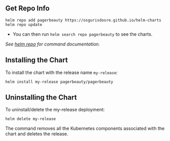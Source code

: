 ## Get Repo Info

```console
helm repo add pagerbeauty https://osgurisdosre.github.io/helm-charts
helm repo update
```
* You can then run `helm search repo pagerbeauty` to see the charts.

_See [helm repo](https://helm.sh/docs/helm/helm_repo/) for command documentation._

## Installing the Chart

To install the chart with the release name `my-release`:

```console
helm install my-release pagerbeauty/pagerbeauty
```

## Uninstalling the Chart

To uninstall/delete the my-release deployment:

```console
helm delete my-release
```

The command removes all the Kubernetes components associated with the chart and deletes the release.
